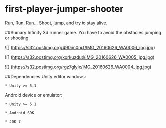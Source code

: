 # first-player-jumper-shooter
Run, Run, Run... Shoot, jump, and try to stay alive.

##Sumary 
Infinity 3d runner game. You have to avoid the obstacles jumping or shooting 

![] (https://s32.postimg.org/490im0nut/IMG_20160626_WA0006_jpg.jpg)

![] (https://s32.postimg.org/xorkuzdud/IMG_20160626_WA0005_jpg.jpg)

![] (https://s32.postimg.org/rgz7glylx/IMG_20160626_WA0004_jpg.jpg)

##Dependencies 
  Unity editor windows:
  
    * Unity >= 5.1 
    
  Android device or emulator:
    
    * Unity >= 5.1 
    
    * Android SDK
    
    * JDK 7
